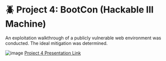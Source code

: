 # :beetle: Project 4: BootCon (Hackable III Machine)
An exploitation walkthrough of a publicly vulnerable web environment was conducted. The ideal mitigation was determined.

![image](https://github.com/efeliciano17/BootCamp/assets/147889435/84fb43c5-929c-4436-b410-93f2cd84bc31)
[Project 4 Presentation Link](https://docs.google.com/presentation/d/e/2PACX-1vRvI3WXebz4zMIJufhqXlWErh2BaN4o_A9oGL99ZkPb7fkA6Z8DFvDoQG4Yt-4nfw/pub?start=false&loop=false&delayms=3000)
